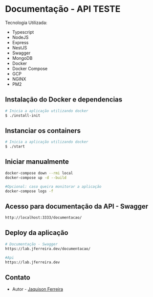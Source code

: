 # Documentação - API TESTE

Tecnologia Utilizada:

- Typescript
- NodeJS
- Express
- NestJS
- Swagger
- MongoDB
- Docker
- Docker Compose
- GCP
- NGINX
- PM2

## Instalação do Docker e dependencias

```bash
# Inicia a aplicação utilizando docker
$ ./install-init
```

## Instanciar os containers

```bash
# Inicia a aplicação utilizando docker
$ ./start
```

## Iniciar manualmente

```bash
docker-compose down --rmi local
docker-compose up -d --build

#Opcional: caso queira monitorar a aplicação
docker-compose logs -f

```

## Acesso para documentação da API - Swagger

```bash
http://localhost:3333/documentacao/
```

## Deploy da aplicação

```bash
# Documentação - Swagger
https://lab.jferreira.dev/documentacao/

#Api
https://lab.jferreira.dev

```

## Contato

- Autor - [Jaquison Ferreira](https://www.linkedin.com/in/jaquison-ferreira-505360205/)
